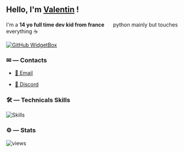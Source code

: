 ## Hello, I'm [Valentin](https://youtu.be/eBGIQ7ZuuiU) !

I'm a **14 yo full time dev kid from france** <img src="https://img.icons8.com/color/1048/france-circular.png" width="16"/>
python mainly but touches everything ☕


[![GitHub WidgetBox](https://github-widgetbox.vercel.app/api/profile?username=ValentinLvr&data=followers,repositories,stars)](https://github.com/Jurredr/github-widgetbox)

### ✉ — Contacts

- [📩 Email](mailto:valentinlelievre2008@gmail.com)

- [💬 Discord](https://discord.com/users/768049100238225418)

### 🛠 — Technicals Skills
![Skills](https://skillicons.dev/icons?i=css,html,js,python,selenium,git,github,discord,bash,markdown,linux,raspberrypi,vim,vscode&theme=dark&perline=8)


### ⚙️ — Stats
![views](https://komarev.com/ghpvc/?username=ValentinLvrr&amp;color=blue&amp;style=for-the-badge)